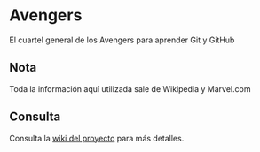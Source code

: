 # Avengers

El cuartel general de los Avengers para aprender Git y GitHub

## Nota
Toda la información aquí utilizada sale de Wikipedia y Marvel.com

## Consulta
Consulta la [wiki del proyecto](https://github.com/Jjonas777/AvengersEDU-demo/wiki) para más detalles.
